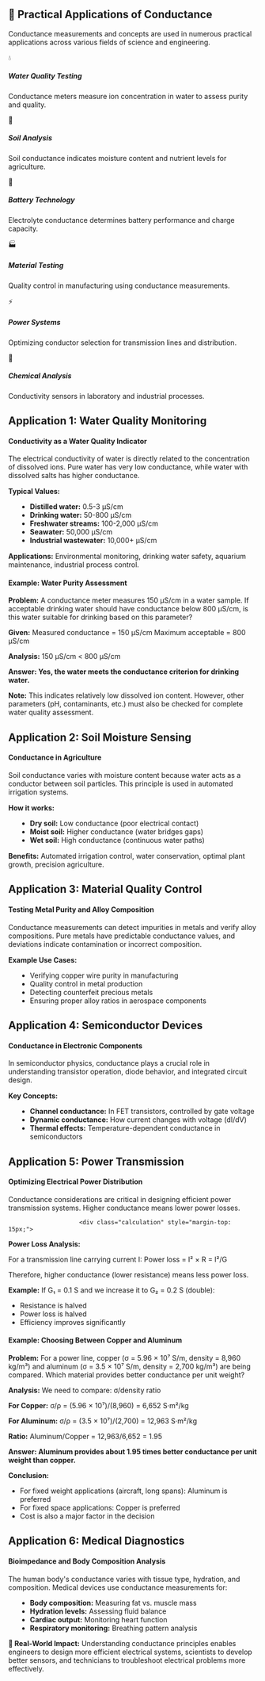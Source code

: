 <!-- APPLICATIONS SECTION -->

<!-- <div id="applications" class="section"> -->
<!-- <div class="module"> -->

<h2>🔧 Practical Applications of Conductance</h2>

<p>Conductance measurements and concepts are used in numerous practical applications across various fields of science and engineering.</p>

<!-- <p style="font-size: 1.1em; margin-bottom: 25px;">Conductance measurements and concepts are used in numerous practical applications across various fields of science and engineering.</p> -->
                    
<div class="icon-grid">
    <div class="icon-card">
    <div class="icon">💧</div>
    <h5>Water Quality Testing</h5>
    <p>Conductance meters measure ion concentration in water to assess purity and quality.</p>
</div>
                        
<div class="icon-card">
    <div class="icon">🌱</div>
    <h5>Soil Analysis</h5>
    <p>Soil conductance indicates moisture content and nutrient levels for agriculture.</p>
</div>
<div class="icon-card">
    <div class="icon">🔋</div>
    <h5>Battery Technology</h5>
    <p>Electrolyte conductance determines battery performance and charge capacity.</p>
</div>
                        
<div class="icon-card">
    <div class="icon">🏭</div>
    <h5>Material Testing</h5>
    <p>Quality control in manufacturing using conductance measurements.</p>
</div>
                        
<div class="icon-card">
    <div class="icon">⚡</div>
    <h5>Power Systems</h5>
    <p>Optimizing conductor selection for transmission lines and distribution.</p>
</div>
                        
<div class="icon-card">
    <div class="icon">🧪</div>
    <h5>Chemical Analysis</h5>
    <p>Conductivity sensors in laboratory and industrial processes.</p>
</div>
</div>
                    
## Application 1: Water Quality Monitoring

<div class="definition-card">
    <h4>Conductivity as a Water Quality Indicator</h4>
    <p>The electrical conductivity of water is directly related to the concentration of dissolved ions. Pure water has very low conductance, while water with dissolved salts has higher conductance.</p>
                        
<p style="margin-top: 15px;"><strong>Typical Values:</strong></p>
                        <ul style="margin-left: 20px; margin-top: 10px;">
                            <li><strong>Distilled water:</strong> 0.5-3 μS/cm</li>
                            <li><strong>Drinking water:</strong> 50-800 μS/cm</li>
                            <li><strong>Freshwater streams:</strong> 100-2,000 μS/cm</li>
                            <li><strong>Seawater:</strong> 50,000 μS/cm</li>
                            <li><strong>Industrial wastewater:</strong> 10,000+ μS/cm</li>
                        </ul>
                        
<p style="margin-top: 15px;"><strong>Applications:</strong> Environmental monitoring, drinking water safety, aquarium maintenance, industrial process control.</p>
                    </div>
                    
<div class="example">
    <h4>Example: Water Purity Assessment</h4>
    <p><strong>Problem:</strong> A conductance meter measures 150 μS/cm in a water sample. If acceptable drinking water should have conductance below 800 μS/cm, is this water suitable for drinking based on this parameter?</p>
                        
<div class="calculation">
<strong>Given:</strong>
Measured conductance = 150 μS/cm
Maximum acceptable = 800 μS/cm

<strong>Analysis:</strong>
150 μS/cm < 800 μS/cm

<strong>Answer: Yes, the water meets the conductance criterion 
for drinking water.</strong>

<strong>Note:</strong> This indicates relatively low dissolved ion content.
However, other parameters (pH, contaminants, etc.) must also 
be checked for complete water quality assessment.
                        </div>
                    </div>
                    
## Application 2: Soil Moisture Sensing

<div class="definition-card">
                        <h4>Conductance in Agriculture</h4>
                        <p>Soil conductance varies with moisture content because water acts as a conductor between soil particles. This principle is used in automated irrigation systems.</p>
                        
<p style="margin-top: 15px;"><strong>How it works:</strong></p>
                        <ul style="margin-left: 20px; margin-top: 10px;">
                            <li><strong>Dry soil:</strong> Low conductance (poor electrical contact)</li>
                            <li><strong>Moist soil:</strong> Higher conductance (water bridges gaps)</li>
                            <li><strong>Wet soil:</strong> High conductance (continuous water paths)</li>
                        </ul>
                        
<p style="margin-top: 15px;"><strong>Benefits:</strong> Automated irrigation control, water conservation, optimal plant growth, precision agriculture.</p>
                    </div>
                    
## Application 3: Material Quality Control

<div class="definition-card">
                        <h4>Testing Metal Purity and Alloy Composition</h4>
                        <p>Conductance measurements can detect impurities in metals and verify alloy compositions. Pure metals have predictable conductance values, and deviations indicate contamination or incorrect composition.</p>
                        
<p style="margin-top: 15px;"><strong>Example Use Cases:</strong></p>
                        <ul style="margin-left: 20px; margin-top: 10px;">
                            <li>Verifying copper wire purity in manufacturing</li>
                            <li>Quality control in metal production</li>
                            <li>Detecting counterfeit precious metals</li>
                            <li>Ensuring proper alloy ratios in aerospace components</li>
                        </ul>
                    </div>
                    
## Application 4: Semiconductor Devices

<div class="definition-card">
                        <h4>Conductance in Electronic Components</h4>
                        <p>In semiconductor physics, conductance plays a crucial role in understanding transistor operation, diode behavior, and integrated circuit design.</p>
                        
<p style="margin-top: 15px;"><strong>Key Concepts:</strong></p>
                        <ul style="margin-left: 20px; margin-top: 10px;">
                            <li><strong>Channel conductance:</strong> In FET transistors, controlled by gate voltage</li>
                            <li><strong>Dynamic conductance:</strong> How current changes with voltage (dI/dV)</li>
                            <li><strong>Thermal effects:</strong> Temperature-dependent conductance in semiconductors</li>
                        </ul>
                    </div>
                    
## Application 5: Power Transmission

<div class="definition-card">
                        <h4>Optimizing Electrical Power Distribution</h4>
                        <p>Conductance considerations are critical in designing efficient power transmission systems. Higher conductance means lower power losses.</p>
                        
                        <div class="calculation" style="margin-top: 15px;">
<strong>Power Loss Analysis:</strong>

For a transmission line carrying current I:
Power loss = I² × R = I²/G

Therefore, higher conductance (lower resistance) 
means less power loss.

<strong>Example:</strong>
If G₁ = 0.1 S and we increase it to G₂ = 0.2 S (double):
- Resistance is halved
- Power loss is halved
- Efficiency improves significantly
                        </div>
                    </div>
                    
<div class="example">
                        <h4>Example: Choosing Between Copper and Aluminum</h4>
                        <p><strong>Problem:</strong> For a power line, copper (σ = 5.96 × 10⁷ S/m, density = 8,960 kg/m³) and aluminum (σ = 3.5 × 10⁷ S/m, density = 2,700 kg/m³) are being compared. Which material provides better conductance per unit weight?</p>
                        
<div class="calculation">
<strong>Analysis:</strong>
We need to compare: σ/density ratio

<strong>For Copper:</strong>
σ/ρ = (5.96 × 10⁷)/(8,960)
    = 6,652 S·m²/kg

<strong>For Aluminum:</strong>
σ/ρ = (3.5 × 10⁷)/(2,700)
    = 12,963 S·m²/kg

<strong>Ratio:</strong>
Aluminum/Copper = 12,963/6,652 = 1.95

<strong>Answer: Aluminum provides about 1.95 times better 
conductance per unit weight than copper.</strong>

<strong>Conclusion:</strong> 
- For fixed weight applications (aircraft, long spans): 
  Aluminum is preferred
- For fixed space applications: Copper is preferred
- Cost is also a major factor in the decision
                        </div>
                    </div>
                    
## Application 6: Medical Diagnostics

<div class="definition-card">
                        <h4>Bioimpedance and Body Composition Analysis</h4>
                        <p>The human body's conductance varies with tissue type, hydration, and composition. Medical devices use conductance measurements for:</p>
                        
<ul style="margin-left: 20px; margin-top: 10px;">
                            <li><strong>Body composition:</strong> Measuring fat vs. muscle mass</li>
                            <li><strong>Hydration levels:</strong> Assessing fluid balance</li>
                            <li><strong>Cardiac output:</strong> Monitoring heart function</li>
                            <li><strong>Respiratory monitoring:</strong> Breathing pattern analysis</li>
                        </ul>
                    </div>
                    
<div class="note">
                        <strong>🎯 Real-World Impact:</strong> Understanding conductance principles enables engineers to design more efficient electrical systems, scientists to develop better sensors, and technicians to troubleshoot electrical problems more effectively.
                    </div>
                </div>
            </div>
